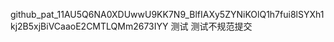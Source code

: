 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
测试
测试不规范提交
